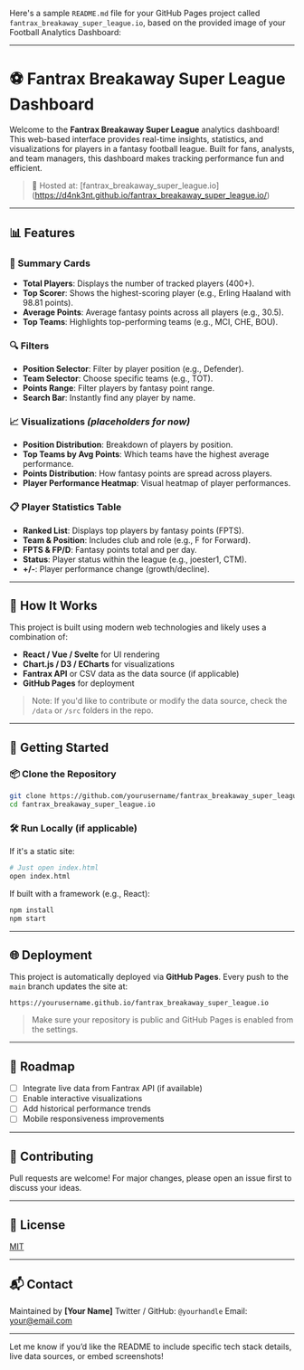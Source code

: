 Here's a sample `README.md` file for your GitHub Pages project called `fantrax_breakaway_super_league.io`, based on the provided image of your Football Analytics Dashboard:

---

# ⚽ Fantrax Breakaway Super League Dashboard

Welcome to the **Fantrax Breakaway Super League** analytics dashboard! This web-based interface provides real-time insights, statistics, and visualizations for players in a fantasy football league. Built for fans, analysts, and team managers, this dashboard makes tracking performance fun and efficient.

> 📍 Hosted at: [fantrax_breakaway_super_league.io]
> (https://d4nk3nt.github.io/fantrax_breakaway_super_league.io/)

---

## 📊 Features

### 🔹 Summary Cards

* **Total Players**: Displays the number of tracked players (400+).
* **Top Scorer**: Shows the highest-scoring player (e.g., Erling Haaland with 98.81 points).
* **Average Points**: Average fantasy points across all players (e.g., 30.5).
* **Top Teams**: Highlights top-performing teams (e.g., MCI, CHE, BOU).

### 🔍 Filters

* **Position Selector**: Filter by player position (e.g., Defender).
* **Team Selector**: Choose specific teams (e.g., TOT).
* **Points Range**: Filter players by fantasy point range.
* **Search Bar**: Instantly find any player by name.

### 📈 Visualizations *(placeholders for now)*

* **Position Distribution**: Breakdown of players by position.
* **Top Teams by Avg Points**: Which teams have the highest average performance.
* **Points Distribution**: How fantasy points are spread across players.
* **Player Performance Heatmap**: Visual heatmap of player performances.

### 📋 Player Statistics Table

* **Ranked List**: Displays top players by fantasy points (FPTS).
* **Team & Position**: Includes club and role (e.g., F for Forward).
* **FPTS & FP/D**: Fantasy points total and per day.
* **Status**: Player status within the league (e.g., joester1, CTM).
* **+/-**: Player performance change (growth/decline).

---

## 🚀 How It Works

This project is built using modern web technologies and likely uses a combination of:

* **React / Vue / Svelte** for UI rendering
* **Chart.js / D3 / ECharts** for visualizations
* **Fantrax API** or CSV data as the data source (if applicable)
* **GitHub Pages** for deployment

> Note: If you'd like to contribute or modify the data source, check the `/data` or `/src` folders in the repo.

---

## 🧩 Getting Started

### 📦 Clone the Repository

```bash
git clone https://github.com/yourusername/fantrax_breakaway_super_league.io.git
cd fantrax_breakaway_super_league.io
```

### 🛠️ Run Locally (if applicable)

If it's a static site:

```bash
# Just open index.html
open index.html
```

If built with a framework (e.g., React):

```bash
npm install
npm start
```

---

## 🌐 Deployment

This project is automatically deployed via **GitHub Pages**. Every push to the `main` branch updates the site at:

```
https://yourusername.github.io/fantrax_breakaway_super_league.io
```

> Make sure your repository is public and GitHub Pages is enabled from the settings.

---

## 📌 Roadmap

* [ ] Integrate live data from Fantrax API (if available)
* [ ] Enable interactive visualizations
* [ ] Add historical performance trends
* [ ] Mobile responsiveness improvements

---

## 🤝 Contributing

Pull requests are welcome! For major changes, please open an issue first to discuss your ideas.

---

## 📄 License

[MIT](LICENSE)

---

## 📬 Contact

Maintained by **[Your Name]**
Twitter / GitHub: `@yourhandle`
Email: [your@email.com](mailto:your@email.com)

---

Let me know if you’d like the README to include specific tech stack details, live data sources, or embed screenshots!
